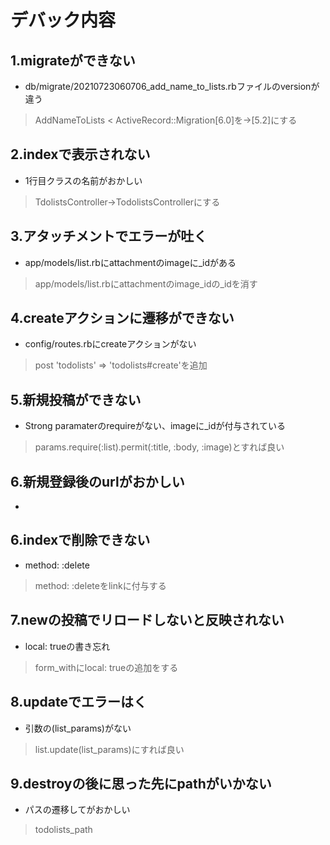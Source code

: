 # デバック内容
## 1.migrateができない
- db/migrate/20210723060706_add_name_to_lists.rbファイルのversionが違う
 > AddNameToLists < ActiveRecord::Migration[6.0]を→[5.2]にする

## 2.indexで表示されない
- 1行目クラスの名前がおかしい
 > TdolistsController→TodolistsControllerにする

## 3.アタッチメントでエラーが吐く
- app/models/list.rbにattachmentのimageに_idがある
 > app/models/list.rbにattachmentのimage_idの_idを消す

## 4.createアクションに遷移ができない
- config/routes.rbにcreateアクションがない
 > post 'todolists' => 'todolists#create'を追加

## 5.新規投稿ができない
- Strong paramaterのrequireがない、imageに_idが付与されている
 > params.require(:list).permit(:title, :body, :image)とすれば良い

## 6.新規登録後のurlがおかしい
- 
## 6.indexで削除できない
- method: :delete
 > method: :deleteをlinkに付与する
## 7.newの投稿でリロードしないと反映されない
- local: trueの書き忘れ
 > form_withにlocal: trueの追加をする

## 8.updateでエラーはく
- 引数の(list_params)がない
 > list.update(list_params)にすれば良い

## 9.destroyの後に思った先にpathがいかない
- パスの遷移してがおかしい
 > todolists_path 
